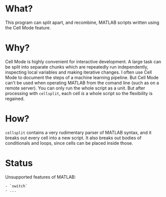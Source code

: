 What?
=====

This program can split apart, and recombine, MATLAB scripts written using the Cell Mode feature.

Why?
====

Cell Mode is highly convenient for interactive development. A large task can be split into separate chunks which are repeatedly run independently, inspecting local variables and making iterative changes. I often use Cell Mode to document the steps of a machine learning pipeline. But Cell Mode can't be used when operating MATLAB from the comand line (such as on a remote server). You can only run the whole script as a unit. But after processing with `cellsplit`, each cell _is_ a whole script so the flexibility is regained.

How?
====

`cellsplit` contains a very rudimentary parser of MATLAB syntax, and it breaks out every cell into a new script. It also breaks out bodies of conditionals and loops, since cells can be placed inside those.

Status
======

Unsupported features of MATLAB:

    - `switch`
    - ...

